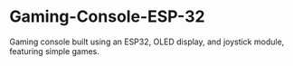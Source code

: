 # Gaming-Console-ESP-32
Gaming console built using an ESP32, OLED display, and joystick module, featuring simple games.
